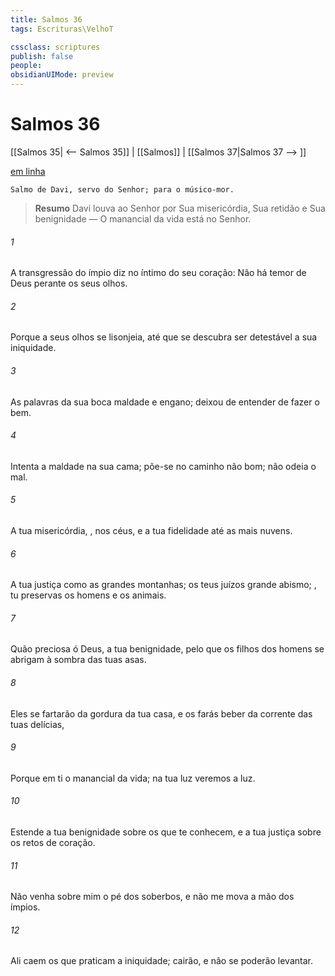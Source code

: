 ```yaml
---
title: Salmos 36
tags: Escrituras\VelhoT

cssclass: scriptures
publish: false
people:
obsidianUIMode: preview
---
```


# Salmos 36
[[Salmos 35| <-- Salmos 35]] | [[Salmos]] | [[Salmos 37|Salmos 37 --> ]]

[em linha](https://churchofjesuschrist.org/study/scriptures/ot/ps/36?lang=por)

```
Salmo de Davi, servo do Senhor; para o músico-mor.
```

> __Resumo__
Davi louva ao Senhor por Sua misericórdia, Sua retidão e Sua benignidade — O manancial da vida está no Senhor.

###### 1 
A transgressão do ímpio diz no íntimo do seu coração: Não há temor de Deus perante os seus olhos.

###### 2 
Porque a seus olhos se lisonjeia, até que se descubra ser detestável a sua iniquidade.

###### 3 
As palavras da sua boca  maldade e engano; deixou de entender  de fazer o bem.

###### 4 
Intenta a maldade na sua cama; põe-se no caminho  não  bom; não odeia o mal.

###### 5 
A tua misericórdia, ,  nos céus, e a tua fidelidade  até as mais  nuvens.

###### 6 
A tua justiça  como as grandes montanhas; os teus juízos  grande abismo; , tu preservas os homens e os animais.

###### 7 
Quão preciosa  ó Deus, a tua benignidade, pelo que os filhos dos homens se abrigam à sombra das tuas asas.

###### 8 
Eles se fartarão da gordura da tua casa, e os farás beber da corrente das tuas delícias,

###### 9 
Porque em ti  o manancial da vida; na tua luz veremos a luz.

###### 10 
Estende a tua benignidade sobre os que te conhecem, e a tua justiça sobre os retos de coração.

###### 11 
Não venha sobre mim o pé dos soberbos, e não me mova a mão dos ímpios.

###### 12 
Ali caem os que praticam a iniquidade; cairão, e não se poderão levantar.

